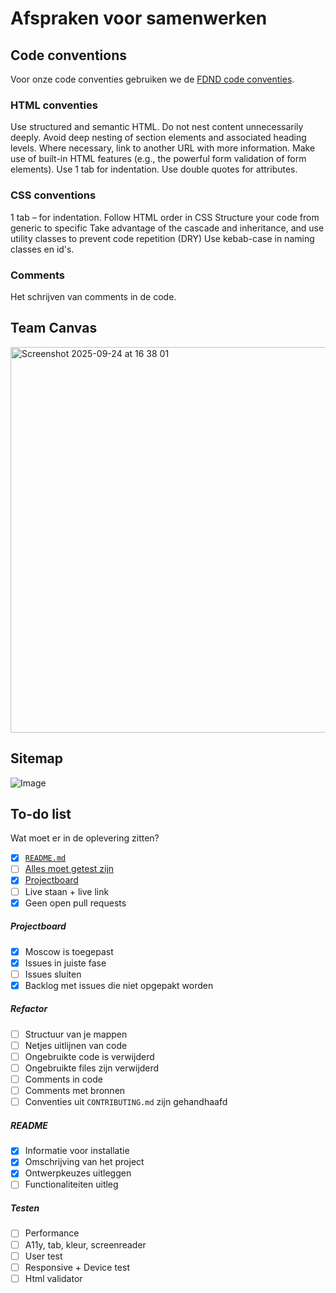 # Afspraken voor samenwerken

## Code conventions
Voor onze code conventies gebruiken we de [FDND code conventies](https://docs.fdnd.nl/conventies.html).

### HTML conventies
Use structured and semantic HTML. Do not nest content unnecessarily deeply. Avoid deep nesting of section elements and associated heading levels. Where necessary, link to another URL with more information. Make use of built-in HTML features (e.g., the powerful form validation of form elements). Use 1 tab for indentation. Use double quotes for attributes.

### CSS conventions
1 tab – for indentation.
Follow HTML order in CSS
Structure your code from generic to specific
Take advantage of the cascade and inheritance, and use utility classes to prevent code repetition (DRY)
Use kebab-case in naming classes en id's.

### Comments
Het schrijven van comments in de code.


## Team Canvas
<img width="875" height="617" alt="Screenshot 2025-09-24 at 16 38 01" src="https://github.com/user-attachments/assets/ce8504c2-5857-4a85-8430-fdbc0f97100c" />

## Sitemap
![Image](https://github.com/user-attachments/assets/5ab5ed17-69d2-44c1-9017-134ad9890b50)

## To-do list
Wat moet er in de oplevering zitten?

- [x] [`README.md`](#readme)
- [ ] [Alles moet getest zijn](#testen)
- [x] [Projectboard](#projectboard)
- [ ] Live staan + live link
- [x] Geen open pull requests

##### Projectboard
- [x] Moscow is toegepast
- [x] Issues in juiste fase
- [ ] Issues sluiten
- [x] Backlog met issues die niet opgepakt worden

##### Refactor
- [ ] Structuur van je mappen
- [ ] Netjes uitlijnen van code
- [ ] Ongebruikte code is verwijderd
- [ ] Ongebruikte files zijn verwijderd
- [ ] Comments in code
- [ ] Comments met bronnen
- [ ] Conventies uit `CONTRIBUTING.md` zijn gehandhaafd

##### README
- [x] Informatie voor installatie
- [x] Omschrijving van het project
- [x] Ontwerpkeuzes uitleggen
- [ ] Functionaliteiten uitleg

##### Testen
- [ ] Performance
- [ ] A11y, tab, kleur, screenreader
- [ ] User test
- [ ] Responsive + Device test
- [ ] Html validator
